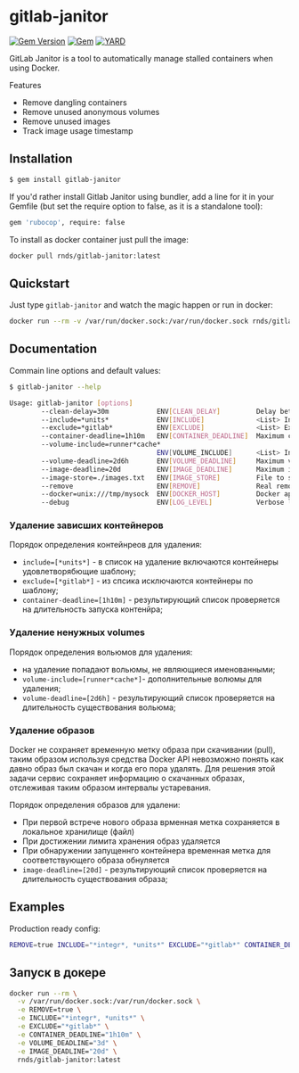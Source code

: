 # gitlab-janitor

[![Gem Version](https://badge.fury.io/rb/gitlab-janitor.svg)](https://rubygems.org/gems/gitlab-janitor)
[![Gem](https://img.shields.io/gem/dt/gitlab-janitor.svg)](https://rubygems.org/gems/gitlab-janitor/versions)
[![YARD](https://badgen.net/badge/YARD/doc/blue)](http://www.rubydoc.info/gems/gitlab-janitor)

GitLab Janitor is a tool to automatically manage stalled containers when using Docker.

Features

- Remove dangling containers
- Remove unused anonymous volumes
- Remove unused images
- Track image usage timestamp 

## Installation

```sh
$ gem install gitlab-janitor
```

If you'd rather install Gitlab Janitor using bundler, add a line for it in your Gemfile (but set the require option to false, as it is a standalone tool):

```sh
gem 'rubocop', require: false
```

To install as docker container just pull the image:


```sh
docker pull rnds/gitlab-janitor:latest
```

## Quickstart

Just type `gitlab-janitor` and watch the magic happen or run in docker:

```sh
docker run --rm -v /var/run/docker.sock:/var/run/docker.sock rnds/gitlab-janitor:latest
```

## Documentation

Commain line options and default values:

```bash
$ gitlab-janitor --help

Usage: gitlab-janitor [options] 
        --clean-delay=30m            ENV[CLEAN_DELAY]         Delay between clean operation.
        --include=*units*            ENV[INCLUDE]             <List> Include container for removal.
        --exclude=*gitlab*           ENV[EXCLUDE]             <List> Exclude container from removal by name.
        --container-deadline=1h10m   ENV[CONTAINER_DEADLINE]  Maximum container run duration.
        --volume-include=runner*cache*
                                     ENV[VOLUME_INCLUDE]      <List> Include volumes for removal.
        --volume-deadline=2d6h       ENV[VOLUME_DEADLINE]     Maximum volume life duration.
        --image-deadline=20d         ENV[IMAGE_DEADLINE]      Maximum image life duration.
        --image-store=./images.txt   ENV[IMAGE_STORE]         File to store images timestamps.
        --remove                     ENV[REMOVE]              Real remove instead of dry run.
        --docker=unix:///tmp/mysock  ENV[DOCKER_HOST]         Docker api endpoint.
        --debug                      ENV[LOG_LEVEL]           Verbose logs. ENV values: debug, info, warn, error
```

### Удаление зависших контейнеров

Порядок определения контейнреов для удаления:

- `include=[*units*]` - в список на удаление включаются контейнеры удовлетворябющие шаблону;
- `exclude=[*gitlab*]` - из спсика исключаются контейнеры по шаблону;
- `container-deadline=[1h10m]` - результирующий список проверяется на длительность запуска контенйра;

### Удаление ненужных volumes

Порядок определения вольюмов для удаления:

- на удаление попадают вольюмы, не являющиеся именованными;
- `volume-include=[runner*cache*]`- дополнительные волюмы для удаления;
- `volume-deadline=[2d6h]` - результирующий список проверяется на длительность существования вольюма;

### Удаление образов

Docker не сохраняет временную метку образа при скачивании (pull), таким образом используя средства Docker API невозможно понять как давно образ был скачан и когда его пора удалять. Для решения этой задачи сервис сохраняет информацию о скачанных образах, отслеживая таким образом интервалы устаревания.

Порядок определения образов для удалени:

- При первой встрече нового образа врменная метка сохраняется в локальное хранилище (файл)
- При достижении лимита хранения образ удаляется
- При обнаружении запущеннго контейнера временная метка для соответствующего образа обнуляется
- `image-deadline=[20d]` - результирующий список проверяется на длительность существования образа;

## Examples

Production ready config:

```bash
REMOVE=true INCLUDE="*integr*, *units*" EXCLUDE="*gitlab*" CONTAINER_DEADLINE="1h10m" VOLUME_DEADLINE="3d" IMAGE_DEADLINE="20d" gitlab-janitor
```

## Запуск в докере

```bash
docker run --rm \
  -v /var/run/docker.sock:/var/run/docker.sock \
  -e REMOVE=true \
  -e INCLUDE="*integr*, *units*" \
  -e EXCLUDE="*gitlab*" \
  -e CONTAINER_DEADLINE="1h10m" \
  -e VOLUME_DEADLINE="3d" \
  -e IMAGE_DEADLINE="20d" \
  rnds/gitlab-janitor:latest
```